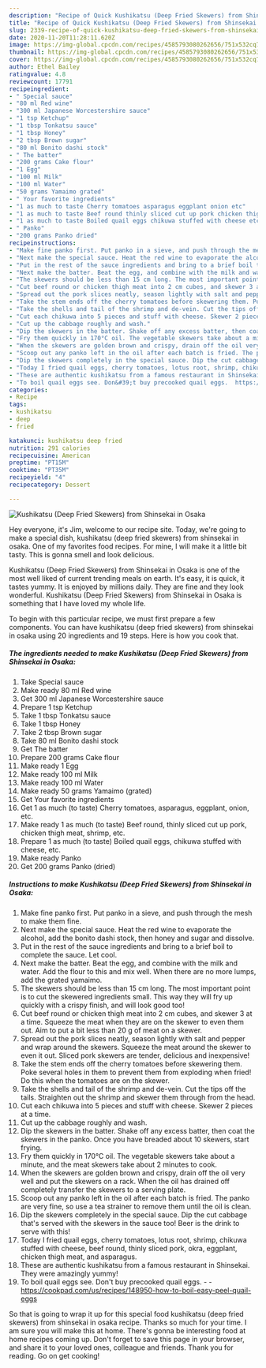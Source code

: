 ```yaml
---
description: "Recipe of Quick Kushikatsu (Deep Fried Skewers) from Shinsekai in Osaka"
title: "Recipe of Quick Kushikatsu (Deep Fried Skewers) from Shinsekai in Osaka"
slug: 2339-recipe-of-quick-kushikatsu-deep-fried-skewers-from-shinsekai-in-osaka
date: 2020-11-20T11:28:11.620Z
image: https://img-global.cpcdn.com/recipes/4585793080262656/751x532cq70/kushikatsu-deep-fried-skewers-from-shinsekai-in-osaka-recipe-main-photo.jpg
thumbnail: https://img-global.cpcdn.com/recipes/4585793080262656/751x532cq70/kushikatsu-deep-fried-skewers-from-shinsekai-in-osaka-recipe-main-photo.jpg
cover: https://img-global.cpcdn.com/recipes/4585793080262656/751x532cq70/kushikatsu-deep-fried-skewers-from-shinsekai-in-osaka-recipe-main-photo.jpg
author: Ethel Bailey
ratingvalue: 4.8
reviewcount: 17791
recipeingredient:
- " Special sauce"
- "80 ml Red wine"
- "300 ml Japanese Worcestershire sauce"
- "1 tsp Ketchup"
- "1 tbsp Tonkatsu sauce"
- "1 tbsp Honey"
- "2 tbsp Brown sugar"
- "80 ml Bonito dashi stock"
- " The batter"
- "200 grams Cake flour"
- "1 Egg"
- "100 ml Milk"
- "100 ml Water"
- "50 grams Yamaimo grated"
- " Your favorite ingredients"
- "1 as much to taste Cherry tomatoes asparagus eggplant onion etc"
- "1 as much to taste Beef round thinly sliced cut up pork chicken thigh meat shrimp etc"
- "1 as much to taste Boiled quail eggs chikuwa stuffed with cheese etc"
- " Panko"
- "200 grams Panko dried"
recipeinstructions:
- "Make fine panko first. Put panko in a sieve, and push through the mesh to make them fine."
- "Next make the special sauce. Heat the red wine to evaporate the alcohol, add the bonito dashi stock, then honey and sugar and dissolve."
- "Put in the rest of the sauce ingredients and bring to a brief boil to complete the sauce. Let cool."
- "Next make the batter. Beat the egg, and combine with the milk and water. Add the flour to this and mix well. When there are no more lumps, add the grated yamaimo."
- "The skewers should be less than 15 cm long. The most important point is to cut the  skewered ingredients small. This way they will fry up quickly with a crispy finish, and will look good too!"
- "Cut beef round or chicken thigh meat into 2 cm cubes, and skewer 3 at a time. Squeeze the meat when they are on the skewer to even them out. Aim to put a bit less than 20 g of meat on a skewer."
- "Spread out the pork slices neatly, season lightly with salt and pepper and wrap around the skewers. Squeeze the meat around the skewer to even it out. Sliced pork skewers are tender, delicious and inexpensive!"
- "Take the stem ends off the cherry tomatoes before skewering them. Poke several holes in them to prevent them from exploding when fried! Do this when the tomatoes are on the skewer."
- "Take the shells and tail of the shrimp and de-vein. Cut the tips off the tails. Straighten out the shrimp and skewer them through from the head."
- "Cut each chikuwa into 5 pieces and stuff with cheese. Skewer 2 pieces at a time."
- "Cut up the cabbage roughly and wash."
- "Dip the skewers in the batter. Shake off any excess batter, then coat the skewers in the panko. Once you have breaded about 10 skewers, start frying."
- "Fry them quickly in 170°C oil. The vegetable skewers take about a minute, and the meat skewers take about 2 minutes to cook."
- "When the skewers are golden brown and crispy, drain off the oil very well and put the skewers on a rack. When the oil has drained off completely transfer the skewers to a serving plate."
- "Scoop out any panko left in the oil after each batch is fried. The panko are very fine, so use a tea strainer to remove them until the oil is clean."
- "Dip the skewers completely in the special sauce. Dip the cut cabbage that&#39;s served with the skewers in the sauce too! Beer is the drink to serve with this!"
- "Today I fried quail eggs, cherry tomatoes, lotus root, shrimp, chikuwa stuffed with cheese, beef round, thinly sliced pork, okra, eggplant, chicken thigh meat, and asparagus."
- "These are authentic kushikatsu from a famous restaurant in Shinsekai. They were amazingly yummy!"
- "To boil quail eggs see. Don&#39;t buy precooked quail eggs.  https://cookpad.com/us/recipes/148950-how-to-boil-easy-peel-quail-eggs"
categories:
- Recipe
tags:
- kushikatsu
- deep
- fried

katakunci: kushikatsu deep fried 
nutrition: 291 calories
recipecuisine: American
preptime: "PT15M"
cooktime: "PT35M"
recipeyield: "4"
recipecategory: Dessert

---
```



![Kushikatsu (Deep Fried Skewers) from Shinsekai in Osaka](https://img-global.cpcdn.com/recipes/4585793080262656/751x532cq70/kushikatsu-deep-fried-skewers-from-shinsekai-in-osaka-recipe-main-photo.jpg)

Hey everyone, it's Jim, welcome to our recipe site. Today, we're going to make a special dish, kushikatsu (deep fried skewers) from shinsekai in osaka. One of my favorites food recipes. For mine, I will make it a little bit tasty. This is gonna smell and look delicious.

Kushikatsu (Deep Fried Skewers) from Shinsekai in Osaka is one of the most well liked of current trending meals on earth. It's easy, it is quick, it tastes yummy. It is enjoyed by millions daily. They are fine and they look wonderful. Kushikatsu (Deep Fried Skewers) from Shinsekai in Osaka is something that I have loved my whole life.




To begin with this particular recipe, we must first prepare a few components. You can have kushikatsu (deep fried skewers) from shinsekai in osaka using 20 ingredients and 19 steps. Here is how you cook that.

<!--inarticleads1-->

##### The ingredients needed to make Kushikatsu (Deep Fried Skewers) from Shinsekai in Osaka:

1. Take  Special sauce
1. Make ready 80 ml Red wine
1. Get 300 ml Japanese Worcestershire sauce
1. Prepare 1 tsp Ketchup
1. Take 1 tbsp Tonkatsu sauce
1. Take 1 tbsp Honey
1. Take 2 tbsp Brown sugar
1. Take 80 ml Bonito dashi stock
1. Get  The batter
1. Prepare 200 grams Cake flour
1. Make ready 1 Egg
1. Make ready 100 ml Milk
1. Make ready 100 ml Water
1. Make ready 50 grams Yamaimo (grated)
1. Get  Your favorite ingredients
1. Get 1 as much (to taste) Cherry tomatoes, asparagus, eggplant, onion, etc.
1. Make ready 1 as much (to taste) Beef round, thinly sliced cut up pork, chicken thigh meat, shrimp, etc.
1. Prepare 1 as much (to taste) Boiled quail eggs, chikuwa stuffed with cheese, etc.
1. Make ready  Panko
1. Get 200 grams Panko (dried)




<!--inarticleads2-->

##### Instructions to make Kushikatsu (Deep Fried Skewers) from Shinsekai in Osaka:

1. Make fine panko first. Put panko in a sieve, and push through the mesh to make them fine.
1. Next make the special sauce. Heat the red wine to evaporate the alcohol, add the bonito dashi stock, then honey and sugar and dissolve.
1. Put in the rest of the sauce ingredients and bring to a brief boil to complete the sauce. Let cool.
1. Next make the batter. Beat the egg, and combine with the milk and water. Add the flour to this and mix well. When there are no more lumps, add the grated yamaimo.
1. The skewers should be less than 15 cm long. The most important point is to cut the  skewered ingredients small. This way they will fry up quickly with a crispy finish, and will look good too!
1. Cut beef round or chicken thigh meat into 2 cm cubes, and skewer 3 at a time. Squeeze the meat when they are on the skewer to even them out. Aim to put a bit less than 20 g of meat on a skewer.
1. Spread out the pork slices neatly, season lightly with salt and pepper and wrap around the skewers. Squeeze the meat around the skewer to even it out. Sliced pork skewers are tender, delicious and inexpensive!
1. Take the stem ends off the cherry tomatoes before skewering them. Poke several holes in them to prevent them from exploding when fried! Do this when the tomatoes are on the skewer.
1. Take the shells and tail of the shrimp and de-vein. Cut the tips off the tails. Straighten out the shrimp and skewer them through from the head.
1. Cut each chikuwa into 5 pieces and stuff with cheese. Skewer 2 pieces at a time.
1. Cut up the cabbage roughly and wash.
1. Dip the skewers in the batter. Shake off any excess batter, then coat the skewers in the panko. Once you have breaded about 10 skewers, start frying.
1. Fry them quickly in 170°C oil. The vegetable skewers take about a minute, and the meat skewers take about 2 minutes to cook.
1. When the skewers are golden brown and crispy, drain off the oil very well and put the skewers on a rack. When the oil has drained off completely transfer the skewers to a serving plate.
1. Scoop out any panko left in the oil after each batch is fried. The panko are very fine, so use a tea strainer to remove them until the oil is clean.
1. Dip the skewers completely in the special sauce. Dip the cut cabbage that&#39;s served with the skewers in the sauce too! Beer is the drink to serve with this!
1. Today I fried quail eggs, cherry tomatoes, lotus root, shrimp, chikuwa stuffed with cheese, beef round, thinly sliced pork, okra, eggplant, chicken thigh meat, and asparagus.
1. These are authentic kushikatsu from a famous restaurant in Shinsekai. They were amazingly yummy!
1. To boil quail eggs see. Don&#39;t buy precooked quail eggs. -  - https://cookpad.com/us/recipes/148950-how-to-boil-easy-peel-quail-eggs




So that is going to wrap it up for this special food kushikatsu (deep fried skewers) from shinsekai in osaka recipe. Thanks so much for your time. I am sure you will make this at home. There's gonna be interesting food at home recipes coming up. Don't forget to save this page in your browser, and share it to your loved ones, colleague and friends. Thank you for reading. Go on get cooking!
